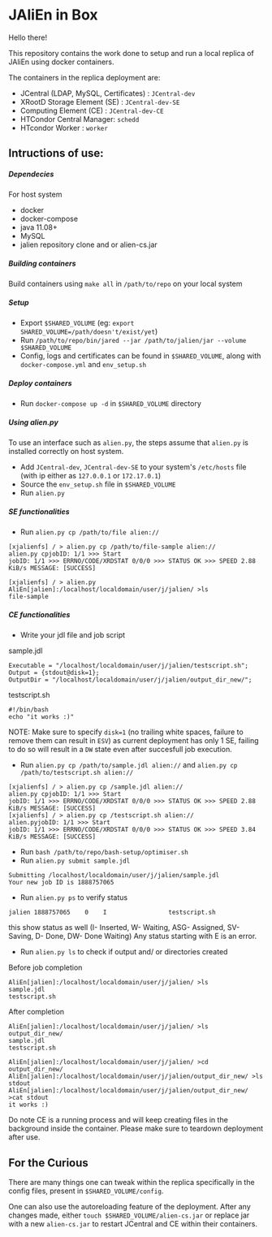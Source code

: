 # JAliEn in Box

Hello there!

This repository contains the work done to setup and run a local replica of JAliEn using docker containers. 

The containers in the replica deployment are:
- JCentral (LDAP, MySQL, Certificates) : `JCentral-dev`
- XRootD Storage Element (SE) : `JCentral-dev-SE`
- Computing Element (CE) : `JCentral-dev-CE`
- HTCondor Central Manager: `schedd`
- HTcondor Worker : `worker`

## Intructions of use:

##### Dependecies
For host system
- docker
- docker-compose
- java 11.08+
- MySQL
- jalien repository clone and or alien-cs.jar

##### Building containers
Build containers using `make all` in `/path/to/repo` on your local system

##### Setup
- Export `$SHARED_VOLUME` (eg: `export SHARED_VOLUME=/path/doesn't/exist/yet`)
- Run `/path/to/repo/bin/jared --jar /path/to/jalien/jar --volume $SHARED_VOLUME`
- Config, logs and certificates can be found in `$SHARED_VOLUME`, along with `docker-compose.yml` and `env_setup.sh`

##### Deploy containers
- Run `docker-compose up -d` in `$SHARED_VOLUME` directory

##### Using alien.py
To use an interface such as `alien.py`, the steps assume that `alien.py` is installed correctly on host system.  
- Add `JCentral-dev`, `JCentral-dev-SE` to your system's  `/etc/hosts` file (with ip either as `127.0.0.1` or `172.17.0.1`)
- Source the `env_setup.sh` file in `$SHARED_VOLUME`
- Run `alien.py`

##### SE functionalities
- Run `alien.py cp /path/to/file alien://`

```
[xjalienfs] / > alien.py cp /path/to/file-sample alien://
alien.py cpjobID: 1/1 >>> Start
jobID: 1/1 >>> ERRNO/CODE/XRDSTAT 0/0/0 >>> STATUS OK >>> SPEED 2.88 KiB/s MESSAGE: [SUCCESS]

[xjalienfs] / > alien.py
AliEn[jalien]:/localhost/localdomain/user/j/jalien/ >ls
file-sample
```

##### CE functionalities
- Write your jdl file and job script

sample.jdl

```
Executable = "/localhost/localdomain/user/j/jalien/testscript.sh";
Output = {stdout@disk=1};
OutputDir = "/localhost/localdomain/user/j/jalien/output_dir_new/";
```
testscript.sh

```
#!/bin/bash
echo "it works :)"
```

NOTE: Make sure to specify `disk=1` (no trailing white spaces, failure to remove them can result in `ESV`) as current deployment has only 1 SE, failing to do so will result in a `DW` state even after succesfull job execution. 

- Run `alien.py cp /path/to/sample.jdl alien://` and `alien.py cp /path/to/testscript.sh alien://`

```
[xjalienfs] / > alien.py cp /sample.jdl alien://
alien.py cpjobID: 1/1 >>> Start
jobID: 1/1 >>> ERRNO/CODE/XRDSTAT 0/0/0 >>> STATUS OK >>> SPEED 2.88 KiB/s MESSAGE: [SUCCESS] 
[xjalienfs] / > alien.py cp /testscript.sh alien://
alien.pyjobID: 1/1 >>> Start
jobID: 1/1 >>> ERRNO/CODE/XRDSTAT 0/0/0 >>> STATUS OK >>> SPEED 3.84 KiB/s MESSAGE: [SUCCESS] 
```

- Run `bash /path/to/repo/bash-setup/optimiser.sh`
- Run `alien.py submit sample.jdl`

```
Submitting /localhost/localdomain/user/j/jalien/sample.jdl
Your new job ID is 1888757065
```
- Run `alien.py ps` to verify status

```
jalien 1888757065    0    I                 testscript.sh
```

this show status as well (I- Inserted, W- Waiting, ASG- Assigned, SV- Saving, D- Done, DW- Done Waiting)
Any status starting with E is an error.

- Run `alien.py ls` to check if output and/ or directories created

Before job completion

```
AliEn[jalien]:/localhost/localdomain/user/j/jalien/ >ls
sample.jdl
testscript.sh
```
After completion

```
AliEn[jalien]:/localhost/localdomain/user/j/jalien/ >ls
output_dir_new/
sample.jdl
testscript.sh

AliEn[jalien]:/localhost/localdomain/user/j/jalien/ >cd output_dir_new/
AliEn[jalien]:/localhost/localdomain/user/j/jalien/output_dir_new/ >ls
stdout
AliEn[jalien]:/localhost/localdomain/user/j/jalien/output_dir_new/ >cat stdout
it works :)
```
Do note CE is a running process and will keep creating files in the background inside the container. Please make sure to teardown deployment after use. 

## For the Curious

There are many things one can tweak within the replica specifically in the config files, present in `$SHARED_VOLUME/config`.

One can also use the autoreloading feature of the deployment. After any changes made, either `touch $SHARED_VOLUME/alien-cs.jar` or replace jar with a new `alien-cs.jar` to restart JCentral and CE within their containers. 
